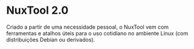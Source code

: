# NuxTool 2.0
Criado a partir de uma necessidade pessoal, o NuxTool vem com ferramentas e atalhos úteis para o uso cotidiano no ambiente Linux (com distribuições Debian ou derivados).
